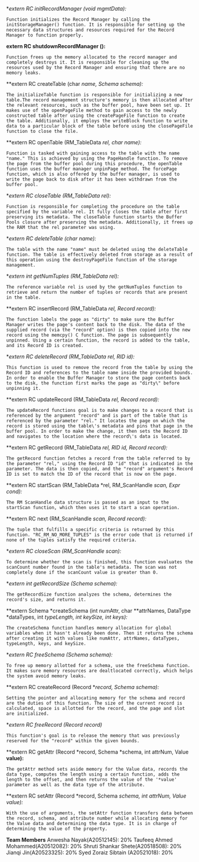

**extern RC initRecordManager (void *mgmtData):**

    Function initializes the Record Manager by calling the initStorageManager() function. It is responsible for setting up the necessary data structures and resources required for the Record Manager to function properly.

**extern RC shutdownRecordManager ():**

    Function frees up the memory allocated to the record manager and completely destroys it. It is responsible for cleaning up the resources used by the Record Manager and ensuring that there are no memory leaks.

**extern RC createTable (char *name, Schema *schema):**

    The initializeTable function is responsible for initializing a new table.The record management structure's memory is then allocated after the relevant resources, such as the buffer pool, have been set up. It makes use of the openPageFile method to gain access to the newly constructed table after using the createPageFile function to create the table. Additionally, it employs the writeBlock function to write data to a particular block of the table before using the closePageFile function to close the file.  

**extern RC openTable (RM_TableData *rel, char *name):**
    
    Function is tasked with gaining access to the table with the name "name." This is achieved by using the PageHandle function. To remove the page from the buffer pool during this procedure, the openTable function uses the buffer manager unpinPage method. The forcePage function, which is also offered by the buffer manager, is used to write the page back to disk after it has been withdrawn from the buffer pool.  

**extern RC closeTable (RM_TableData *rel):**

    Function is responsible for completing the procedure on the table specified by the variable rel. It fully closes the table after first preserving its metadata. The closeTable function starts the Buffer Pools closure after preserving the metadata. Additionally, it frees up the RAM that the rel parameter was using.
        
**extern RC deleteTable (char *name):**

    The table with the name "name" must be deleted using the deleteTable function. The table is effectively deleted from storage as a result of this operation using the destroyPageFile function of the storage management.    

**extern int getNumTuples (RM_TableData *rel):** 

    The reference variable rel is used by the getNumTuples function to retrieve and return the number of tuples or records that are present in the table.

**extern RC insertRecord (RM_TableData *rel, Record *record):**

    The function labels the page as "dirty" to make sure the Buffer Manager writes the page's content back to the disk. The data of the supplied record (via the "record" option) is then copied into the new record using the memcpy() C function. The page is subsequently unpinned. Using a certain function, the record is added to the table, and its Record ID is created.

**extern RC deleteRecord (RM_TableData *rel, RID id):**

    This function is used to remove the record from the table by using the Record ID and references to the table name inside the provided bounds. In order to enable the Buffer Manager to store the page contents back to the disk, the function first marks the page as "dirty\" before unpinning it.

**extern RC updateRecord (RM_TableData *rel, Record *record):**

    The updateRecord functions goal is to make changes to a record that is referenced by the argument "record" and is part of the table that is referenced by the parameter "rel." It locates the page on which the record is stored using the table\'s metadata and pins that page in the buffer pool. In order to make the change, it then sets the Record ID and navigates to the location where the record\'s data is located.

**extern RC getRecord (RM_TableData *rel, RID id, Record *record):**

    The getRecord function fetches a record from the table referred to by the parameter "rel," using the Record ID "id" that is indicated in the parameter. The data is then copied, and the "record" argument's Record ID is set to match the ID of the record that is now on the page.

**extern RC startScan (RM_TableData *rel, RM_ScanHandle *scan, Expr *cond):**

    The RM ScanHandle data structure is passed as an input to the startScan function, which then uses it to start a scan operation.

**extern RC next (RM_ScanHandle *scan, Record *record):**

    The tuple that fulfills a specific criteria is returned by this function. "RC_RM_NO_MORE_TUPLES" is the error code that is returned if none of the tuples satisfy the required criteria.

**extern RC closeScan (RM_ScanHandle *scan):**

    To determine whether the scan is finished, this function evaluates the scanCount number found in the table's metadata. The scan was not completely done if the scanCount value is greater than 0.

**extern int getRecordSize (Schema *schema):**

    The getRecordSize function analyzes the schema, determines the record's size, and returns it.

**extern Schema *createSchema (int numAttr, char **attrNames, DataType *dataTypes, int *typeLength, int keySize, int *keys):**

    The createSchema function handles memory allocation for global variables when it hasn't already been done. Then it returns the schema after creating it with values like numAttr, attrNames, dataTypes, typeLength, keys, and keySize.

**extern RC freeSchema (Schema *schema):**

    To free up memory allotted for a schema, use the freeSchema function. It makes sure memory resources are dealtlocated correctly, which helps the system avoid memory leaks.

**extern RC createRecord (Record **record, Schema *schema):**

    Setting the pointer and allocating memory for the schema and record are the duties of this function. The size of the current record is calculated, space is allotted for the record, and the page and slot are initialized.

**extern RC freeRecord (Record *record)**

    This function's goal is to release the memory that was previously reserved for the "record" within the given bounds.

**extern RC getAttr (Record *record, Schema *schema, int attrNum, Value **value):**

    The getAttr method sets aside memory for the Value data, records the data type, computes the length using a certain function, adds the length to the offset, and then returns the value of the '*value' parameter as well as the data type of the attribute.

**extern RC setAttr (Record *record, Schema *schema, int attrNum, Value *value):**

    With the use of arguments, the setAttr function transfers data between the record, schema, and attribute number while allocating memory for the Value data and determining the data type. It is in charge of determining the value of the property.

**Team Members**
Anwesha Nayak(A20512145): 20%
Taufeeq Ahmed Mohammed(A20512082): 20%
Shruti Shankar Shete(A20518508): 20%
Jianqi Jin(A20523325): 20%
Syed Zoraiz Sibtain (A20521018): 20%

